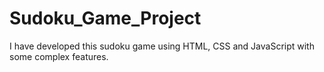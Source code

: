 # Sudoku_Game_Project
I have developed this sudoku game using HTML, CSS and JavaScript with some complex features.
